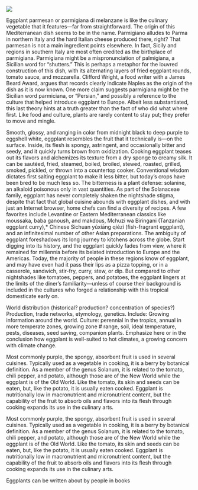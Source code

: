 <a href="https://juncture-digital.org"><img src="https://juncture-digital.org/images/ve-button.png"></a>

<param ve-config 
       title="Eggplant"
       author="Ana Carolina Carmona Ribeiro, Nathan Cornish, and Sheila Scoville"
       banner="https://upload.wikimedia.org/wikipedia/commons/5/55/Leiden_University_Library_-_Seikei_Zusetsu_vol._26%2C_page_027_-_%E6%B8%A4%E6%B5%B7%E8%8C%84%2C_%E6%B0%B4%E8%8C%84_-_Solanum_melongena_L._-_%E8%8C%84%E5%AD%90_-_idem%2C_1804.jpg" 
       layout="vertical">
 
Eggplant parmesan or parmigiana di melanzane is like the culinary vegetable that it features—far from straightforward. The origin of this Mediterranean dish seems to be in the name. Parmigiano alludes to Parma in northern Italy and the hard Italian cheese produced there, right? That parmesan is not a main ingredient points elsewhere. In fact, Sicily and regions in southern Italy are most often credited as the birthplace of parmigiana. Parmigiana might be a mispronunciation of palmigiana, a Sicilian word for “shutters.” This is perhaps a metaphor for the louvred construction of this dish, with its alternating layers of fried eggplant rounds, tomato sauce, and mozzarella. Clifford Wright, a food writer with a James Beard Award, argues that records clearly indicate Naples as the origin of the dish as it is now known. One more claim suggests parmigiana might be the Sicilian word parmiciana, or “Persian,” and possibly a reference to the culture that helped introduce eggplant to Europe. Albeit less substantiated, this last theory hints at a truth greater than the fact of who did what where first. Like food and culture, plants are rarely content to stay put; they prefer to move and mingle.

<param ve-image 
url="https://upload.wikimedia.org/wikipedia/commons/8/8b/Melanzane_alla_Parmigiana.jpg"
       label="Melanzane alla Parmigiana" 
description="Baked aubergines with Parmesan cheese"
       attribution="Flickr.com user Blue Lotus"
license="CC BY 2.0."
       source="https://www.flickr.com/photos/bluelotus/244367048">

Smooth, glossy, and ranging in color from midnight black to deep purple to eggshell white, eggplant resembles the fruit that it technically is—on the surface. Inside, its flesh is spongy, astringent, and occasionally bitter and seedy, and it quickly turns brown from oxidization. Cooking eggplant teases out its flavors and alchemizes its texture from a dry sponge to creamy silk. It can be sautéed, fried, steamed, boiled, broiled, stewed, roasted, grilled, smoked, pickled, or thrown into a countertop cooker. Conventional wisdom dictates first salting eggplant to make it less bitter, but today’s crops have been bred to be much less so. The bitterness is a plant defense: solanine, an alkaloid poisonous only in vast quantities. As part of the Solanaceae family, eggplant has never completely shaken the nightshade stigma, despite that fact that global cuisine abounds with eggplant dishes, and with just an Internet browser, home chefs can find a diversity of recipes. A few favorites include Levantine or Eastern Mediterranean classics like moussaka, baba ganoush, and makdous, Mchuzi wa Biringani (Tanzanian eggplant curry),* Chinese Sichuan yúxiāng qiézì (fish-fragrant eggplant), and an infinitesimal number of other Asian preparations. The ambiguity of eggplant foreshadows its long journey to kitchens across the globe. Start digging into its history, and the eggplant quickly fades from view, where it remained for millennia before its belated introduction to Europe and the Americas. Today, the majority of people in these regions know of eggplant, and may have even had it pass their lips as a pizza topping, or in a casserole, sandwich, stir-fry, curry, stew, or dip. But compared to other nightshades like tomatoes, peppers, and potatoes, the eggplant lingers at the limits of the diner’s familiarity—unless of course their background is included in the cultures who forged a relationship with this tropical domesticate early on.
<param ve-image 
url="https://upload.wikimedia.org/wikipedia/commons/f/fb/Qiezi.jpg"
       label="Melanzane alla Parmigiana" 
description="Baked aubergines with Parmesan cheese"
       credit="Flickr.com user Blue Lotus"
license="CC BY 2.0."
       source="https://www.flickr.com/photos/bluelotus/244367048">


World distribution (historical? production? concentration of species?) Production, trade networks, etymology, genetics. Include: Growing information around the world. Culture: perennial in the tropics, annual in more temperate zones, growing zone # range, soil, ideal temperature, pests, diseases, seed saving, companion plants. Emphasize here or in the conclusion how eggplant is well-suited to hot climates, a growing concern with climate change.

 <param ve-map 
      center="Q41183" 
      zoom="10" 
      Title="Aleppo, Syria"
      show-labels>      

Most commonly purple, the spongy, absorbent fruit is used in several cuisines. Typically used as a vegetable in cooking, it is a berry by botanical definition. As a member of the genus Solanum, it is related to the tomato, chili pepper, and potato, although those are of the New World while the eggplant is of the Old World. Like the tomato, its skin and seeds can be eaten, but, like the potato, it is usually eaten cooked. Eggplant is nutritionally low in macronutrient and micronutrient content, but the capability of the fruit to absorb oils and flavors into its flesh through cooking expands its use in the culinary arts.
<param ve-image 
       label="Eggplant emoji" 
       description="Eggplant emoji" 
       license="via BHL" 
       url="https://www.biodiversitylibrary.org/pageImage/50118220#page/101/mode/1up"
       region="413,140,2705,2632">

Most commonly purple, the spongy, absorbent fruit is used in several cuisines. Typically used as a vegetable in cooking, it is a berry by botanical definition. As a member of the genus Solanum, it is related to the tomato, chili pepper, and potato, although those are of the New World while the eggplant is of the Old World. Like the tomato, its skin and seeds can be eaten, but, like the potato, it is usually eaten cooked. Eggplant is nutritionally low in macronutrient and micronutrient content, but the capability of the fruit to absorb oils and flavors into its flesh through cooking expands its use in the culinary arts.
<param ve-knightlab-timeline
       source="1wL2INP3K0tfqVYfJqVJOd9NlyDXDYjajpzEb_WG8UGA"
       timenav-position="bottom"
       hash-bookmark="false""
       initial-zoom="1""
       height="750">

Eggplants can be written about by people in books 
<param ve-iframe 
    src="https://books.google.com/books?id=LGVeCAAAQBAJ&newbks=0&lpg=PT380&dq=aubergine&pg=PT380&output=embed">
       
